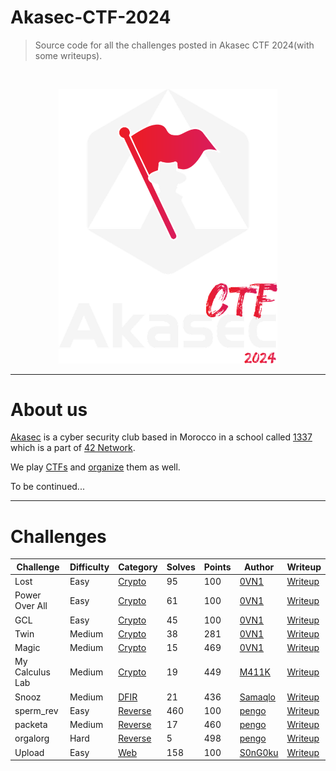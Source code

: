 # Akasec-CTF-2024
> Source code for all the challenges posted in Akasec CTF 2024(with some writeups).

<br>

<p align="center">
  <img src="img/akasec_logo.png"  width="350"/>
</p>

------------------------------

# About us

[Akasec](https://akasec.club) is a cyber security club based in Morocco in a school called [1337](https://1337.ma) which is a part of [42 Network](https://42.fr).

We play [CTFs](https://ctftime.org/team/107202) and [organize](https://ctftime.org/event/2222) them as well.

To be continued...

------------------------------

# Challenges


| Challenge | Difficulty | Category | Solves | Points | Author | Writeup |
| --------- | ---------- | -------- | ------ | ------ | ------ | ------- |
| Lost      | Easy       | [Crypto](https://github.com/AkaSec-1337-CyberSecurity-Club/Akasec-CTF-2024/tree/main/crypto)   | 95     | 100    | [0VN1](https://github.com/sou200) | [Writeup](https://github.com/AkaSec-1337-CyberSecurity-Club/Akasec-CTF-2024/tree/main/crypto#lost) |
| Power Over All | Easy | [Crypto](https://github.com/AkaSec-1337-CyberSecurity-Club/Akasec-CTF-2024/tree/main/crypto) | 61 | 100 | [0VN1](https://github.com/sou200) | [Writeup](https://github.com/AkaSec-1337-CyberSecurity-Club/Akasec-CTF-2024/tree/main/crypto#power-over-all) |
| GCL | Easy | [Crypto](https://github.com/AkaSec-1337-CyberSecurity-Club/Akasec-CTF-2024/tree/main/crypto) | 45 | 100 | [0VN1](https://github.com/sou200) | [Writeup](https://github.com/AkaSec-1337-CyberSecurity-Club/Akasec-CTF-2024/tree/main/crypto#gcl) |
| Twin | Medium | [Crypto](https://github.com/AkaSec-1337-CyberSecurity-Club/Akasec-CTF-2024/tree/main/crypto) | 38 | 281 | [0VN1](https://github.com/sou200) | [Writeup](https://github.com/AkaSec-1337-CyberSecurity-Club/Akasec-CTF-2024/tree/main/crypto#twin) |
| Magic | Medium | [Crypto](https://github.com/AkaSec-1337-CyberSecurity-Club/Akasec-CTF-2024/tree/main/crypto) | 15 | 469 | [0VN1](https://github.com/sou200) | [Writeup](https://github.com/AkaSec-1337-CyberSecurity-Club/Akasec-CTF-2024/tree/main/crypto#magic) |
| My Calculus Lab | Medium | [Crypto](https://github.com/AkaSec-1337-CyberSecurity-Club/Akasec-CTF-2024/tree/main/crypto) | 19 | 449 | [M411K](https://github.com/mwlik) | [Writeup](https://github.com/AkaSec-1337-CyberSecurity-Club/Akasec-CTF-2024/blob/main/crypto/My_Calculus_Lab/solve/solve.py) |
| Snooz | Medium | [DFIR](https://github.com/AkaSec-1337-CyberSecurity-Club/Akasec-CTF-2024/tree/main/DFIR) | 21 | 436 | [Samaqlo](https://github.com/samaqlo) | [Writeup](https://github.com/AkaSec-1337-CyberSecurity-Club/Akasec-CTF-2024/blob/main/DFIR/Snooz/writeup.md) |
| sperm_rev | Easy | [Reverse](https://github.com/AkaSec-1337-CyberSecurity-Club/Akasec-CTF-2024/tree/main/reverse) | 460 | 100 | [pengo](https://github.com/P3enguin) | [Writeup](https://github.com/AkaSec-1337-CyberSecurity-Club/Akasec-CTF-2024/tree/main/reverse/sperm_rev/README.md) |
| packeta | Medium | [Reverse](https://github.com/AkaSec-1337-CyberSecurity-Club/Akasec-CTF-2024/tree/main/reverse) | 17 | 460 | [pengo](https://github.com/P3enguin) | [Writeup](https://github.com/AkaSec-1337-CyberSecurity-Club/Akasec-CTF-2024/tree/main/reverse/packeta/README.md) |
| orgalorg | Hard | [Reverse](https://github.com/AkaSec-1337-CyberSecurity-Club/Akasec-CTF-2024/tree/main/reverse) | 5 | 498 | [pengo](https://github.com/P3enguin) | [Writeup](https://github.com/AkaSec-1337-CyberSecurity-Club/Akasec-CTF-2024/tree/main/reverse/orgalorg/README.md) |
| Upload | Easy | [Web](https://github.com/AkaSec-1337-CyberSecurity-Club/Akasec-CTF-2024/tree/main/reverse) | 158 | 100 | [S0nG0ku](https://github.com/P3enguin) | [Writeup](https://github.com/AkaSec-1337-CyberSecurity-Club/Akasec-CTF-2024/tree/main/reverse/orgalorg/README.md) |

